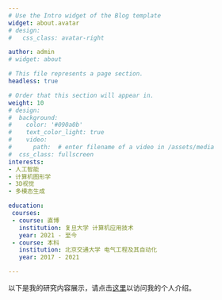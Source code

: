 ```yaml
---
# Use the Intro widget of the Blog template
widget: about.avatar
# design:
#   css_class: avatar-right

author: admin
# widget: about

# This file represents a page section.
headless: true

# Order that this section will appear in.
weight: 10
# design:
#  background:
#    color: '#090a0b'
#    text_color_light: true
#    video:
#      path:  # enter filename of a video in /assets/media
#  css_class: fullscreen
interests:
- 人工智能
- 计算机图形学
- 3D视觉
- 多模态生成

education:
 courses:
 - course: 直博
   institution: 复旦大学 计算机应用技术
   year: 2021 - 至今
 - course: 本科
   institution: 北京交通大学 电气工程及其自动化
   year: 2017 - 2021

---
```


<!-- 👋 Hi, there! I'm **Alice**, a machine learning researcher at Netflix. -->
<!-- {style="font-size: 1.2rem; background: #FFB76B; background: linear-gradient(to right, #FFB76B 0%, #FFA73D 30%, #FF7C00 60%, #FF7F04 100%); -webkit-background-clip: text; -webkit-text-fill-color: transparent;"} -->
<!-- Check out my [resumé](about/) and portfolio below 😍 -->
以下是我的研究内容展示，请点击[这里](about/)以访问我的个人介绍。